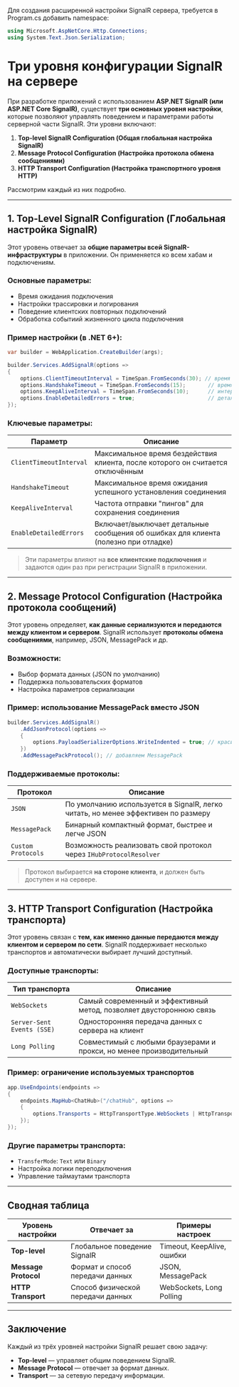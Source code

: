 Для создания расширенной настройки SignalR сервера, требуется в Program.cs добавить namespace:

```C#
using Microsoft.AspNetCore.Http.Connections;
using System.Text.Json.Serialization;
```

# **Три уровня конфигурации SignalR на сервере**

При разработке приложений с использованием **ASP.NET SignalR (или ASP.NET Core SignalR)**, существует **три основных уровня настройки**, которые позволяют управлять поведением и параметрами работы серверной части SignalR. Эти уровни включают:

1. **Top-level SignalR Configuration (Общая глобальная настройка SignalR)**
2. **Message Protocol Configuration (Настройка протокола обмена сообщениями)**
3. **HTTP Transport Configuration (Настройка транспортного уровня HTTP)**

Рассмотрим каждый из них подробно.

---

## 1. **Top-Level SignalR Configuration (Глобальная настройка SignalR)**

Этот уровень отвечает за **общие параметры всей SignalR-инфраструктуры** в приложении. Он применяется ко всем хабам и подключениям.

### Основные параметры:
- Время ожидания подключения
- Настройки трассировки и логирования
- Поведение клиентских повторных подключений
- Обработка событиий жизненного цикла подключения

### Пример настройки (в .NET 6+):

```csharp
var builder = WebApplication.CreateBuilder(args);

builder.Services.AddSignalR(options =>
{
    options.ClientTimeoutInterval = TimeSpan.FromSeconds(30); // время бездействия клиента
    options.HandshakeTimeout = TimeSpan.FromSeconds(15);       // время ожидания рукопожатия
    options.KeepAliveInterval = TimeSpan.FromSeconds(10);      // интервал keep-alive
    options.EnableDetailedErrors = true;                       // детализация ошибок
});
```

### Ключевые параметры:
| Параметр | Описание |
|----------|----------|
| `ClientTimeoutInterval` | Максимальное время бездействия клиента, после которого он считается отключённым |
| `HandshakeTimeout` | Максимальное время ожидания успешного установления соединения |
| `KeepAliveInterval` | Частота отправки "пингов" для сохранения соединения |
| `EnableDetailedErrors` | Включает/выключает детальные сообщения об ошибках для клиента (полезно при отладке) |

> Эти параметры влияют на **все клиентские подключения** и задаются один раз при регистрации SignalR в приложении.

---

## 2. **Message Protocol Configuration (Настройка протокола сообщений)**

Этот уровень определяет, **как данные сериализуются и передаются между клиентом и сервером**. SignalR использует **протоколы обмена сообщениями**, например, JSON, MessagePack и др.

### Возможности:
- Выбор формата данных (JSON по умолчанию)
- Поддержка пользовательских форматов
- Настройка параметров сериализации

### Пример: использование MessagePack вместо JSON

```csharp
builder.Services.AddSignalR()
    .AddJsonProtocol(options => 
    {
        options.PayloadSerializerOptions.WriteIndented = true; // красивый JSON
    })
    .AddMessagePackProtocol(); // добавляем MessagePack
```

### Поддерживаемые протоколы:
| Протокол | Описание |
|---------|----------|
| `JSON` | По умолчанию используется в SignalR, легко читать, но менее эффективен по размеру |
| `MessagePack` | Бинарный компактный формат, быстрее и легче JSON |
| `Custom Protocols` | Возможность реализовать свой протокол через `IHubProtocolResolver` |

> Протокол выбирается **на стороне клиента**, и должен быть доступен и на сервере.

---

## 3. **HTTP Transport Configuration (Настройка транспорта)**

Этот уровень связан с **тем, как именно данные передаются между клиентом и сервером по сети**. SignalR поддерживает несколько транспортов и автоматически выбирает лучший доступный.

### Доступные транспорты:
| Тип транспорта | Описание |
|----------------|----------|
| `WebSockets` | Самый современный и эффективный метод, позволяет двустороннюю связь |
| `Server-Sent Events (SSE)` | Односторонняя передача данных с сервера на клиент |
| `Long Polling` | Совместимый с любыми браузерами и прокси, но менее производительный |

### Пример: ограничение используемых транспортов

```csharp
app.UseEndpoints(endpoints =>
{
    endpoints.MapHub<ChatHub>("/chatHub", options =>
    {
        options.Transports = HttpTransportType.WebSockets | HttpTransportType.LongPolling;
    });
});
```

### Другие параметры транспорта:
- `TransferMode`: `Text` или `Binary`
- Настройка логики переподключения
- Управление таймаутами транспорта

---

## Сводная таблица

| Уровень настройки | Отвечает за | Примеры настроек |
|-------------------|-------------|------------------|
| **Top-level** | Глобальное поведение SignalR | Timeout, KeepAlive, ошибки |
| **Message Protocol** | Формат и способ передачи данных | JSON, MessagePack |
| **HTTP Transport** | Способ физической передачи данных | WebSockets, Long Polling |

---

## Заключение

Каждый из трёх уровней настройки SignalR решает свою задачу:
- **Top-level** — управляет общим поведением SignalR.
- **Message Protocol** — отвечает за формат данных.
- **Transport** — за сетевую передачу информации.